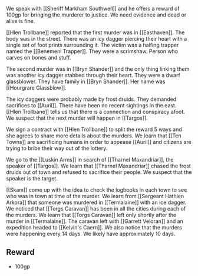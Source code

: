 We speak with [[Sheriff Markham Southwell]] and he offers a reward of 100gp for bringing the murderer to justice. We need evidence and dead or alive is fine. 

[[Hlen Trollbane]] reported that the first murder was in [[Easthaven]]. The body was in the street. There was an icy dagger piercing their heart with a single set of foot prints surrounding it. The victim was a halfing trapper named the [[Benemeni Trapper]]. They were a scrimshaw. Person who carves on bones and stuff.

The second murder was in [[Bryn Shander]] and the only thing linking them was another icy dagger stabbed through their heart. They were a dwarf glassblower. They have family in [[Bryn Shander]]. Her name was [[Hourgrare Glassblow]].

The icy daggers were probably made by frost druids. They demanded sacrifices to [[Auril]]. There have been no recent sightings in the east. [[Hlen Trollbane]] tells us that there is a connection and conspiracy afoot. We suspect that the next murder will happen in [[Targos]].

We sign a contract with [[Hlen Trollbane]] to split the reward 5 ways and she agrees to share more details about the murders. We learn that [[Ten Towns]] are sacrificing humans in order to appease [[Auril]] and citizens are trying to bribe their way out of the lottery.

We go to the [[Luskin Arms]] in search of [[Tharnel Maxandriar]], the speaker of [[Targos]]. We learn that [[Tharnel Maxandriar]] chased the frost druids out of town and refused to sacrifice their people. We suspect that the speaker is the target.

[[Skam]] come up with the idea to check the logbooks in each town to see who was in town at time of the murder. We learn from [[Sergeant Hathlen Arkora]] that someone was murdered in [[Termalaine]] with an ice dagger. We noticed that [[Torgs Caravan]] has been in all the cities during each of the murders. We learn that [[Torgs Caravan]] left only shortly after the murder in [[Termalaine]]. The caravan left with [[Garrett Veloran]] and an expedition headed to [[Kelvin's Caern]]. We also notice that the murders were happening every 14 days. We likely have approximately 10 days.
## Reward
- 100gp